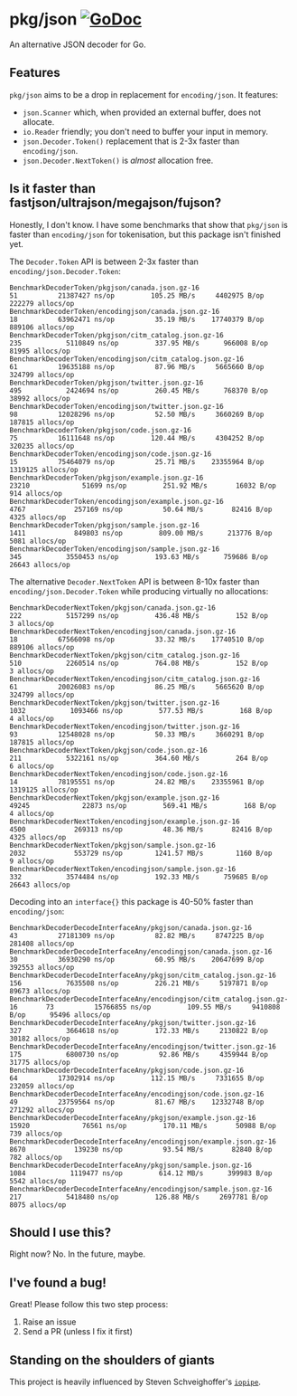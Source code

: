 # pkg/json [![GoDoc](https://godoc.org/github.com/pkg/json?status.svg)](https://godoc.org/github.com/pkg/json)

An alternative JSON decoder for Go.

## Features

`pkg/json` aims to be a drop in replacement for `encoding/json`.
It features:

- `json.Scanner` which, when provided an external buffer, does not allocate.
- `io.Reader` friendly; you don't need to buffer your input in memory.
- `json.Decoder.Token()` replacement that is 2-3x faster than `encoding/json`.
- `json.Decoder.NextToken()` is _almost_ allocation free.

## Is it faster than fastjson/ultrajson/megajson/fujson?

Honestly, I don't know.
I have some benchmarks that show that `pkg/json` is faster than `encoding/json` for tokenisation, but this package isn't finished yet.


The `Decoder.Token` API is between 2-3x faster than `encoding/json.Decoder.Token`:
```
BenchmarkDecoderToken/pkgjson/canada.json.gz-16                       51          21387427 ns/op         105.25 MB/s     4402975 B/op     222279 allocs/op
BenchmarkDecoderToken/encodingjson/canada.json.gz-16                  18          63962471 ns/op          35.19 MB/s    17740379 B/op     889106 allocs/op
BenchmarkDecoderToken/pkgjson/citm_catalog.json.gz-16                235           5110849 ns/op         337.95 MB/s      966008 B/op      81995 allocs/op
BenchmarkDecoderToken/encodingjson/citm_catalog.json.gz-16            61          19635188 ns/op          87.96 MB/s     5665660 B/op     324799 allocs/op
BenchmarkDecoderToken/pkgjson/twitter.json.gz-16                     495           2424694 ns/op         260.45 MB/s      768370 B/op      38992 allocs/op
BenchmarkDecoderToken/encodingjson/twitter.json.gz-16                 98          12028296 ns/op          52.50 MB/s     3660269 B/op     187815 allocs/op
BenchmarkDecoderToken/pkgjson/code.json.gz-16                         75          16111648 ns/op         120.44 MB/s     4304252 B/op     320235 allocs/op
BenchmarkDecoderToken/encodingjson/code.json.gz-16                    15          75464079 ns/op          25.71 MB/s    23355964 B/op    1319125 allocs/op
BenchmarkDecoderToken/pkgjson/example.json.gz-16                   23210             51699 ns/op         251.92 MB/s       16032 B/op        914 allocs/op
BenchmarkDecoderToken/encodingjson/example.json.gz-16               4767            257169 ns/op          50.64 MB/s       82416 B/op       4325 allocs/op
BenchmarkDecoderToken/pkgjson/sample.json.gz-16                     1411            849803 ns/op         809.00 MB/s      213776 B/op       5081 allocs/op
BenchmarkDecoderToken/encodingjson/sample.json.gz-16                 345           3550453 ns/op         193.63 MB/s      759686 B/op      26643 allocs/op
```

The alternative `Decoder.NextToken` API is between 8-10x faster than `encoding/json.Decoder.Token` while producing virtually no allocations:
```
BenchmarkDecoderNextToken/pkgjson/canada.json.gz-16                  222           5157299 ns/op         436.48 MB/s         152 B/op          3 allocs/op
BenchmarkDecoderNextToken/encodingjson/canada.json.gz-16              18          67566098 ns/op          33.32 MB/s    17740510 B/op     889106 allocs/op
BenchmarkDecoderNextToken/pkgjson/citm_catalog.json.gz-16            510           2260514 ns/op         764.08 MB/s         152 B/op          3 allocs/op
BenchmarkDecoderNextToken/encodingjson/citm_catalog.json.gz-16        61          20026083 ns/op          86.25 MB/s     5665620 B/op     324799 allocs/op
BenchmarkDecoderNextToken/pkgjson/twitter.json.gz-16                1032           1093466 ns/op         577.53 MB/s         168 B/op          4 allocs/op
BenchmarkDecoderNextToken/encodingjson/twitter.json.gz-16             93          12548028 ns/op          50.33 MB/s     3660291 B/op     187815 allocs/op
BenchmarkDecoderNextToken/pkgjson/code.json.gz-16                    211           5322161 ns/op         364.60 MB/s         264 B/op          6 allocs/op
BenchmarkDecoderNextToken/encodingjson/code.json.gz-16                14          78195551 ns/op          24.82 MB/s    23355961 B/op    1319125 allocs/op
BenchmarkDecoderNextToken/pkgjson/example.json.gz-16               49245             22873 ns/op         569.41 MB/s         168 B/op          4 allocs/op
BenchmarkDecoderNextToken/encodingjson/example.json.gz-16           4500            269313 ns/op          48.36 MB/s       82416 B/op       4325 allocs/op
BenchmarkDecoderNextToken/pkgjson/sample.json.gz-16                 2032            553729 ns/op        1241.57 MB/s        1160 B/op          9 allocs/op
BenchmarkDecoderNextToken/encodingjson/sample.json.gz-16             332           3574484 ns/op         192.33 MB/s      759685 B/op      26643 allocs/op
```

Decoding into an `interface{}` this package is 40-50% faster than `encoding/json`:
```
BenchmarkDecoderDecodeInterfaceAny/pkgjson/canada.json.gz-16                  43          27181309 ns/op          82.82 MB/s     8747225 B/op     281408 allocs/op
BenchmarkDecoderDecodeInterfaceAny/encodingjson/canada.json.gz-16             30          36930290 ns/op          60.95 MB/s    20647699 B/op     392553 allocs/op
BenchmarkDecoderDecodeInterfaceAny/pkgjson/citm_catalog.json.gz-16           156           7635508 ns/op         226.21 MB/s     5197871 B/op      89673 allocs/op
BenchmarkDecoderDecodeInterfaceAny/encodingjson/citm_catalog.json.gz-16       73          15766855 ns/op         109.55 MB/s     9410808 B/op      95496 allocs/op
BenchmarkDecoderDecodeInterfaceAny/pkgjson/twitter.json.gz-16                327           3664618 ns/op         172.33 MB/s     2130822 B/op      30182 allocs/op
BenchmarkDecoderDecodeInterfaceAny/encodingjson/twitter.json.gz-16           175           6800730 ns/op          92.86 MB/s     4359944 B/op      31775 allocs/op
BenchmarkDecoderDecodeInterfaceAny/pkgjson/code.json.gz-16                    64          17302914 ns/op         112.15 MB/s     7331655 B/op     232059 allocs/op
BenchmarkDecoderDecodeInterfaceAny/encodingjson/code.json.gz-16               49          23759564 ns/op          81.67 MB/s    12332748 B/op     271292 allocs/op
BenchmarkDecoderDecodeInterfaceAny/pkgjson/example.json.gz-16              15920             76561 ns/op         170.11 MB/s       50988 B/op        739 allocs/op
BenchmarkDecoderDecodeInterfaceAny/encodingjson/example.json.gz-16          8670            139230 ns/op          93.54 MB/s       82840 B/op        782 allocs/op
BenchmarkDecoderDecodeInterfaceAny/pkgjson/sample.json.gz-16                1084           1119477 ns/op         614.12 MB/s      399983 B/op       5542 allocs/op
BenchmarkDecoderDecodeInterfaceAny/encodingjson/sample.json.gz-16            217           5418480 ns/op         126.88 MB/s     2697781 B/op       8075 allocs/op
```

## Should I use this?

Right now? No.
In the future, maybe.

## I've found a bug!

Great! Please follow this two step process:

1. Raise an issue
2. Send a PR (unless I fix it first)

## Standing on the shoulders of giants

This project is heavily influenced by Steven Schveighoffer's [`iopipe`](https://www.youtube.com/watch?v=un-bZdyumog).
